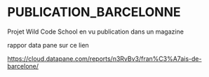# PUBLICATION_BARCELONNE
Projet Wild Code School en vu publication dans un magazine

rappor data pane sur ce lien

https://cloud.datapane.com/reports/n3RvBv3/fran%C3%A7ais-de-barcelone/
